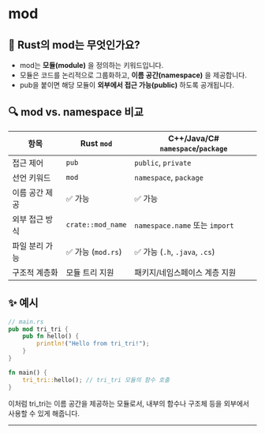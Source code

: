 # mod
## 🧭 Rust의 mod는 무엇인가요?
- mod는 **모듈(module)** 을 정의하는 키워드입니다.
- 모듈은 코드를 논리적으로 그룹화하고, **이름 공간(namespace)** 을 제공합니다.
- pub을 붙이면 해당 모듈이 **외부에서 접근 가능(public)** 하도록 공개됩니다.

## 🔍 mod vs. namespace 비교
| 항목             | Rust `mod`           | C++/Java/C# `namespace`/`package` |
|------------------|----------------------|-----------------------------------|
| 접근 제어        | `pub`                | `public`, `private`               |
| 선언 키워드      | `mod`                | `namespace`, `package`            |
| 이름 공간 제공   | ✅ 가능               | ✅ 가능                            |
| 외부 접근 방식   | `crate::mod_name`    | `namespace.name` 또는 `import`    |
| 파일 분리 가능   | ✅ 가능 (`mod.rs`)    | ✅ 가능 (`.h`, `.java`, `.cs`)     |
| 구조적 계층화    | 모듈 트리 지원       | 패키지/네임스페이스 계층 지원     |


## ✨ 예시

```rust
// main.rs
pub mod tri_tri {
    pub fn hello() {
        println!("Hello from tri_tri!");
    }
}

fn main() {
    tri_tri::hello(); // tri_tri 모듈의 함수 호출
}
```

이처럼 tri_tri는 이름 공간을 제공하는 모듈로서, 내부의 함수나 구조체 등을 외부에서 사용할 수 있게 해줍니다.

---




